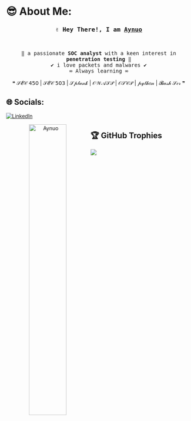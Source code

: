 # 😎 About Me:
<!-- Title -->
<h3 align="center">
        <samp>✌ Hey There!, I am
                <b><a target="_blank" href="https://github.com/aynuo">Aynuo</a></b>
        </samp>
</h3>
<br>

<p align="center">
        <!-- Intro -->
        <samp>
                 ‖ a passionate <b>SOC analyst</b> with a keen interest in <b>penetration testing</b> ‖
                <br>
                 ✔ i love packets and malwares ✔
                 <br>
                 ∞ Always learning ∞
                <br>
                <br>
        </samp>
        ❝ 𝒮𝓔𝒞 𝟦𝟧𝟢 | 𝒮𝓔𝒞 𝟧𝟢𝟥 |  𝒮𝓅𝓁𝓊𝓃𝓀 | 𝒪𝒲𝒜𝒮𝒫 |  𝒪𝒮𝒞𝒫 | 𝓅𝓎𝓉𝒽𝑜𝓃 | 𝓑𝒶𝓈𝒽 𝒮𝒸𝓇 ❞
</p>

## 🌐 Socials:
[![LinkedIn](https://img.shields.io/badge/LinkedIn-%230077B5.svg?logo=linkedin&logoColor=white)](https://ir.linkedin.com/in/sobhan-hedayati-781078186)

<p align="center"><img width="45%" align="left" src="https://github-readme-stats.vercel.app/api/top-langs/?username=Aynuo&theme=dracula&hide_border=false&include_all_commits=true&count_private=false&layout=compact" alt="Aynuo" /></p>


## 🏆 GitHub Trophies
![](https://github-profile-trophy.vercel.app/?username=Aynuo&theme=onestar&no-frame=true&no-bg=true&margin-w=4)

